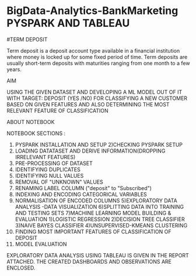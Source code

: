# BigData-Analytics-BankMarketing PYSPARK AND TABLEAU


#TERM DEPOSIT

Term deposit is a deposit account type available in a financial institution where money is locked up for some fixed period of time.
Term deposits are usually short-term deposits with maturities ranging from one month to a few years.

AIM

USING THE GIVEN DATASET AND DEVELOPING A ML MODEL OUT OF IT WITH TARGET: DEPOSIT (YES /NO) FOR CLASSIFYING A NEW CUSTOMER BASED ON GIVEN FEATURES AND ALSO DETERMINING THE MOST RELEVANT FEATURE OF CLASSIFICATION

ABOUT NOTEBOOK

NOTEBOOK SECTIONS :

1) PYSPARK INSTALLATION AND SETUP
2)CHECKING PYSPARK SETUP
3) LOADING DATATASET AND DERIVE INFORMATION(DROPPING IRRELEVANT FEATURES)
4) PRE-PROCESSING OF DATASET
  1) IDENTIFYING DUPLICATES
  2) IDENTIFYING NULL VALUES
  3) REMOVAL OF "UNKNOWN" VALUES
  4) RENAMING LABEL COLUMN ("deposit" to "Subscribed")
  5) INDEXING AND ENCODING CATEGORICAL VARIABLES
  6) NORMALISATION OF ENCODED COLUMNS
5)EXPLORATORY DATA ANALYSIS -DATA VISUALIZATION
6)SPLITTING DATA INTO TRAINING AND TESTING SETS
7)MACHINE LEARNING MODEL BUILDING & EVALUATION
  1)LOGISTIC REGRESSION
  2)DECISION TREE CLASSIFIER
  3)NAIVE BAYES CLASSIFIER
  4)UNSUPERVISED-KMEANS CLUSTERING
8) FINDING MOST IMPORTANT FEATURES OF CLASSIFICATION OF DEPOSIT
9) MODEL EVALUATION

EXPLORATORY DATA ANALYSIS USING TABLEAU IS GIVEN IN THE REPORT ATTACHED.
THE CREATED DASHBOARDS AND OBSERVATIONS ARE ENCLOSED.
